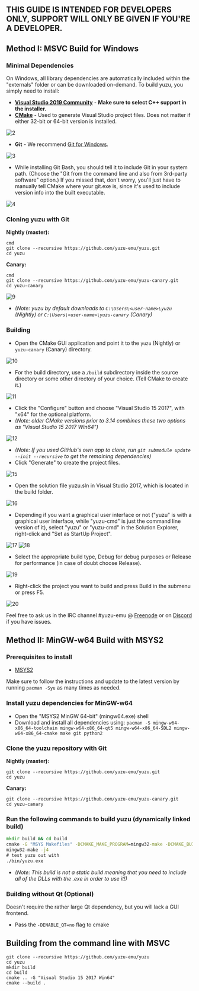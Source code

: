 ## THIS GUIDE IS INTENDED FOR DEVELOPERS ONLY, SUPPORT WILL ONLY BE GIVEN IF YOU'RE A DEVELOPER.

## Method I: MSVC Build for Windows

### Minimal Dependencies

On Windows, all library dependencies are automatically included within the "externals" folder or can be downloaded on-demand. To build yuzu, you simply need to install:

* **[Visual Studio 2019 Community](https://visualstudio.microsoft.com/downloads/)** - **Make sure to select C++ support in the installer.**
* **[CMake](https://cmake.org/download/)** - Used to generate Visual Studio project files. Does not matter if either 32-bit or 64-bit version is installed.

![2](https://i.imgur.com/giDwuTm.png)

* **Git** - We recommend [Git for Windows](https://gitforwindows.org/).

![3](https://i.imgur.com/UeSzkBw.png)

* While installing Git Bash, you should tell it to include Git in your system path. (Choose the "Git from the command line and also from 3rd-party software" option.) If you missed that, don't worry, you'll just have to manually tell CMake where your git.exe is, since it's used to include version info into the built executable.

![4](https://i.imgur.com/x0rRs1t.png)

### Cloning yuzu with Git

**Nightly (master):**
```
cmd
git clone --recursive https://github.com/yuzu-emu/yuzu.git
cd yuzu
```

**Canary:**
```
cmd
git clone --recursive https://github.com/yuzu-emu/yuzu-canary.git
cd yuzu-canary
```

![9](https://i.imgur.com/CcxIAht.png)

* *(Note: yuzu by default downloads to `C:\Users\<user-name>\yuzu` (Nightly) or `C:\Users\<user-name>\yuzu-canary` (Canary)*

### Building

* Open the CMake GUI application and point it to the `yuzu` (Nightly) or `yuzu-canary` (Canary) directory.

![10](https://i.imgur.com/qOslIWv.png)

* For the build directory, use a `/build` subdirectory inside the source directory or some other directory of your choice. (Tell CMake to create it.)

![11](https://i.imgur.com/cNnhs22.png)

* Click the "Configure" button and choose "Visual Studio 15 2017", with "x64" for the optional platform.
* *(Note: older CMake versions prior to 3.14 combines these two options as "Visual Studio 15 2017 Win64")*

![12](https://i.imgur.com/p9kJ6EB.png)

* *(Note: If you used GitHub's own app to clone, run `git submodule update --init --recursive` to get the remaining dependencies)*
* Click "Generate" to create the project files.

![15](https://i.imgur.com/5LKg92k.png)

* Open the solution file yuzu.sln in Visual Studio 2017, which is located in the build folder.

![16](https://i.imgur.com/208yMml.png)

* Depending if you want a graphical user interface or not ("yuzu" is with a graphical user interface, while "yuzu-cmd" is just the command line version of it), select "yuzu" or "yuzu-cmd" in the Solution Explorer, right-click and "Set as StartUp Project".

![17](https://i.imgur.com/nPMajnn.png)  ![18](https://i.imgur.com/BDMLzRZ.png)

* Select the appropriate build type, Debug for debug purposes or Release for performance (in case of doubt choose Release).

![19](https://i.imgur.com/qxg4roC.png)

* Right-click the project you want to build and press Build in the submenu or press F5.

![20](https://i.imgur.com/CkQgOFW.png)

Feel free to ask us in the IRC channel #yuzu-emu @ [Freenode](https://webchat.freenode.net/) or on [Discord](https://discord.gg/XQV6dn9) if you have issues.

## Method II: MinGW-w64 Build with MSYS2

### Prerequisites to install

* [MSYS2](http://www.msys2.org/)

Make sure to follow the instructions and update to the latest version by running `pacman -Syu` as many times as needed.

### Install yuzu dependencies for MinGW-w64

* Open the "MSYS2 MinGW 64-bit" (mingw64.exe) shell
* Download and install all dependencies using: `pacman -S mingw-w64-x86_64-toolchain mingw-w64-x86_64-qt5 mingw-w64-x86_64-SDL2 mingw-w64-x86_64-cmake make git python2`

### Clone the yuzu repository with Git

**Nightly (master):**
```
git clone --recursive https://github.com/yuzu-emu/yuzu.git
cd yuzu
```

**Canary:**
```
git clone --recursive https://github.com/yuzu-emu/yuzu-canary.git
cd yuzu-canary
```

### Run the following commands to build yuzu (dynamically linked build)

```cmd
mkdir build && cd build
cmake -G "MSYS Makefiles" -DCMAKE_MAKE_PROGRAM=mingw32-make -DCMAKE_BUILD_TYPE=Release ..
mingw32-make -j4
# test yuzu out with
./bin/yuzu.exe
```

* *(Note: This build is not a static build meaning that you need to include all of the DLLs with the .exe in order to use it!)*

### Building without Qt (Optional)

Doesn't require the rather large Qt dependency, but you will lack a GUI frontend.

* Pass the `-DENABLE_QT=no` flag to cmake

## Building from the command line with MSVC

```
git clone --recursive https://github.com/yuzu-emu/yuzu
cd yuzu
mkdir build
cd build
cmake .. -G "Visual Studio 15 2017 Win64"
cmake --build .
```